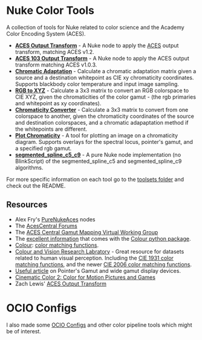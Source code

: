 # Nuke Color Tools
A collection of tools for Nuke related to color science and the Academy Color Encoding System (ACES). 
- **[ACES Output Transform](/toolsets/ACES_OutputTransform.nk)** - A Nuke node to apply the [ACES](https://github.com/ampas/aces-dev) output transform, matching ACES v1.2.
- **[ACES 103 Output Transform](/toolsets/ACES_103_OutputTransform.nk)** - A Nuke node to apply the ACES output transform matching ACES v1.0.3.
- **[Chromatic Adaptation](/toolsets/ChromaticAdaptation.nk)** - Calculate a chromatic adaptation matrix given a source and a destination whitepoint as CIE xy chromaticity coordinates. Supports blackbody color temperature and input image sampling.
- **[RGB to XYZ](/toolsets/RGBtoXYZ.nk)** - Calculate a 3x3 matrix to convert an RGB colorspace to CIE XYZ, given the chromaticities of the color gamut - (the rgb primaries and whitepoint as xy coordinates).
- **[Chromaticity Converter](/toolsets/ChromaticityConverter.nk)** - Calculate a 3x3 matrix to convert from one colorspace to another, given the chromaticity coordinates of the source and destination colorspaces, and a chromatic adapaptation method if the whitepoints are different.
- **[Plot Chromaticity](/toolsets/PlotChromaticity.nk)** - A tool for plotting an image on a chromaticity diagram. Supports overlays for the spectral locus, pointer's gamut, and a specified rgb gamut.
- **[segmented_spline_c5_c9](/toolsets/segmented_spline_c5_c9_nuke_only.nk)** - A pure Nuke node implementation (no BlinkScript) of the segmented_spline_c5 and segmented_spline_c9 algorithms.

For more specific information on each tool go to the [toolsets folder](/toolsets) and check out the README.


## Resources
- Alex Fry's [PureNukeAces](https://github.com/alexfry/PureNukeACES) nodes
- The [AcesCentral Forums](https://acescentral.com)
- The [ACES Central Gamut Mapping Virtual Working Group](https://acescentral.com/c/aces-development-acesnext/vwg-aces-gamut-mapping-working-group/80)
- The [excellent information](https://colour.readthedocs.io/en/v0.3.10/colour.models.rgb.html) that comes with the [Colour python package](https://colour.readthedocs.io/en/v0.3.15/index.html).
- [Colour](https://github.com/colour-science/colour/): [color matching functions](https://nbviewer.jupyter.org/github/colour-science/colour-ipython/blob/master/notebooks/colorimetry/cmfs.ipynb).
- [Colour and Vision Research Labratory](http://www.cvrl.org) - Great resource for datasets related to human visual perception. Including the [CIE 1931 color matching functions](http://cvrl.ioo.ucl.ac.uk/cie.htm), and the newer [CIE 2006 color matching functions](http://www.cvrl.org/ciexyzpr.htm).
- [Useful article](https://www.tftcentral.co.uk/articles/pointers_gamut.htm) on Pointer's Gamut and wide gamut display devices.
- [Cinematic Color 2: Color for Motion Pictures and Games](https://nick-shaw.github.io/cinematiccolor/cinematic-color.html#color-science.html)
- Zach Lewis' [ACES Output Transform](https://gist.github.com/zachlewis/786c0be941868644c993fde1c3515c2c)


# OCIO Configs
I also made some [OCIO Configs](https://github.com/jedypod/colortools) and other color pipeline tools which might be of interest.
